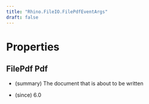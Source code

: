 ```yaml
---
title: "Rhino.FileIO.FilePdfEventArgs"
draft: false
---
```


# Properties
## FilePdf Pdf
- (summary) 
     The document that is about to be written
     
- (since) 6.0
